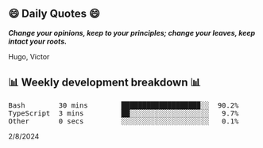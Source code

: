 ## 😄 Daily Quotes 😄

_**Change your opinions, keep to your principles; change your leaves, keep intact your roots.**_

Hugo, Victor



## 📊 Weekly development breakdown 📊

<pre>Bash        30 mins        ██████████████████▉░░  90.2%
TypeScript  3 mins         ██░░░░░░░░░░░░░░░░░░░   9.7%
Other       0 secs         ░░░░░░░░░░░░░░░░░░░░░   0.1%</pre>

2/8/2024